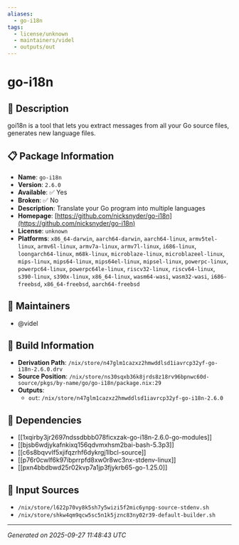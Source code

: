 ```yaml
---
aliases:
  - go-i18n
tags:
  - license/unknown
  - maintainers/videl
  - outputs/out
---
```


# go-i18n

## 📝 Description

goi18n is a tool that lets you extract messages from all your Go source files,
generates new language files.


## 📋 Package Information

- **Name**: `go-i18n`
- **Version**: `2.6.0`
- **Available**: ✅ Yes
- **Broken**: ✅ No
- **Description**: Translate your Go program into multiple languages
- **Homepage**: [https://github.com/nicksnyder/go-i18n](https://github.com/nicksnyder/go-i18n)
- **License**: `unknown`
- **Platforms**: `x86_64-darwin`, `aarch64-darwin`, `aarch64-linux`, `armv5tel-linux`, `armv6l-linux`, `armv7a-linux`, `armv7l-linux`, `i686-linux`, `loongarch64-linux`, `m68k-linux`, `microblaze-linux`, `microblazeel-linux`, `mips-linux`, `mips64-linux`, `mips64el-linux`, `mipsel-linux`, `powerpc-linux`, `powerpc64-linux`, `powerpc64le-linux`, `riscv32-linux`, `riscv64-linux`, `s390-linux`, `s390x-linux`, `x86_64-linux`, `wasm64-wasi`, `wasm32-wasi`, `i686-freebsd`, `x86_64-freebsd`, `aarch64-freebsd`
## 👥 Maintainers

- @videl


## 🔧 Build Information

- **Derivation Path**: `/nix/store/n47glm1cazxz2hmwddlsd1iavrcp32yf-go-i18n-2.6.0.drv`
- **Source Position**: `/nix/store/ns30sqxb36k8jrds8z18rv96bpnwc60d-source/pkgs/by-name/go/go-i18n/package.nix:29`
- **Outputs**:
  - `out`:  `/nix/store/n47glm1cazxz2hmwddlsd1iavrcp32yf-go-i18n-2.6.0`

## 🔗 Dependencies

- [[1xqirby3jr2697ndssdbbb078ficxzak-go-i18n-2.6.0-go-modules]]
- [[bjsb6wdjykafnkixq156qdvmxhsm2bai-bash-5.3p3]]
- [[c6s8bqvvlf5xjifqzrhf6dykrgj1lbcl-source]]
- [[p76r0cwlf6k97ibprrpfd8xw0r8wc3nx-stdenv-linux]]
- [[pxn4bbdbwd25r02kvp7a1jp3fjykrb65-go-1.25.0]]

## 📁 Input Sources

- `/nix/store/l622p70vy8k5sh7y5wizi5f2mic6ynpg-source-stdenv.sh`
- `/nix/store/shkw4qm9qcw5sc5n1k5jznc83ny02r39-default-builder.sh`

---
*Generated on 2025-09-27 11:48:43 UTC*

